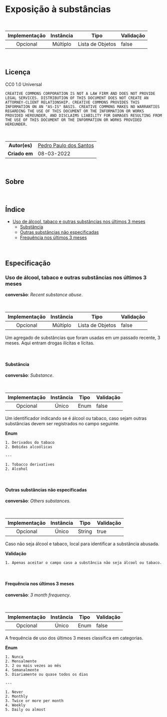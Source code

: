 # Exposição à substâncias

<br>

|  Implementação   |  Instância  |           Tipo         | Validação |
|:----------------:|:-----------:|:----------------------:|:----------|
|     Opcional     | Múltiplo    |   Lista de Objetos     |   false   |

<br>

## Licença

CC0 1.0 Universal

    CREATIVE COMMONS CORPORATION IS NOT A LAW FIRM AND DOES NOT PROVIDE
    LEGAL SERVICES. DISTRIBUTION OF THIS DOCUMENT DOES NOT CREATE AN
    ATTORNEY-CLIENT RELATIONSHIP. CREATIVE COMMONS PROVIDES THIS
    INFORMATION ON AN "AS-IS" BASIS. CREATIVE COMMONS MAKES NO WARRANTIES
    REGARDING THE USE OF THIS DOCUMENT OR THE INFORMATION OR WORKS
    PROVIDED HEREUNDER, AND DISCLAIMS LIABILITY FOR DAMAGES RESULTING FROM
    THE USE OF THIS DOCUMENT OR THE INFORMATION OR WORKS PROVIDED
    HEREUNDER.

<br>

|||
|:-------------:|:------------|
|  **Autor(es)**  | [Pedro Paulo dos Santos](https://github.com/dr2pedro)
| **Criado em** | 08-03-2022 |

<br>


## Sobre

<br>

## Índice

- [Uso de álcool, tabaco e outras substâncias nos últimos 3 meses](Substance.md#uso-de-álcool-tabaco-e-outras-substâncias-nos-últimos-3-meses)
    - [Substância](Substance.md#substância)
    - [Outras substâncias não especificadas](Substance.md#outras-substâncias-não-especificadas)
    - [Frequência nos últimos 3 meses](Substance.md#frequência-nos-últimos-3-meses)

<br>

## Especificação

### Uso de álcool, tabaco e outras substâncias nos últimos 3 meses
**conversão**: _Recent substance abuse_.

<br>

|  Implementação   |  Instância  |        Tipo        | Validação |
|:----------------:|:-----------:|:------------------:|:----------|
|     Opcional     | Múltiplo    |  Lista de Objetos  |  false    |

Um agregado de substâncias que foram usadas em um passado recente, 3 meses. Aqui entram drogas ilícitas e lícitas.

<br>

#### Substância
**conversão**: _Substance_.

<br>

|  Implementação   |  Instância  |        Tipo        | Validação |
|:----------------:|:-----------:|:------------------:|:----------|
|     Opcional     | Único       |        Enum        |  false    |

Um identificador indicando se é álcool ou tabaco, caso sejam outras substâncias devem ser registrados no campo seguinte.

**Enum**
```
1. Derivados do tabaco
2. Bebidas alcoólicas

---

1. Tobacco derivatives
2. Alcohol

```

<br>

#### Outras substâncias não especificadas
**conversão**: _Others substances_.

<br>

|  Implementação   |  Instância  |        Tipo        | Validação |
|:----------------:|:-----------:|:------------------:|:----------|
|     Opcional     | Único       |        String      |  true     |

Caso não seja álcool e tabaco, local para identificar a substância abusada.

**Validação**
```
1. Apenas aceitar o campo caso a substância não seja álcool ou tabaco.
```

<br>

#### Frequência nos últimos 3 meses
**conversão**: _3 month frequency_.

<br>

|  Implementação   |  Instância  |        Tipo        | Validação |
|:----------------:|:-----------:|:------------------:|:----------|
|     Opcional     | Único       |         Enum       |  false    |

A frequência de uso dos últimos 3 meses classifica em categorias.

**Enum**
```
1. Nunca
2. Mensalmente
3. 2 ou mais vezes ao mês
4. Semanalmente
5. Diariamente ou quase todos os dias

---

1. Never
2. Monthly
3. Twice or more per month
4. Weekly
5. Daily ou almost
```